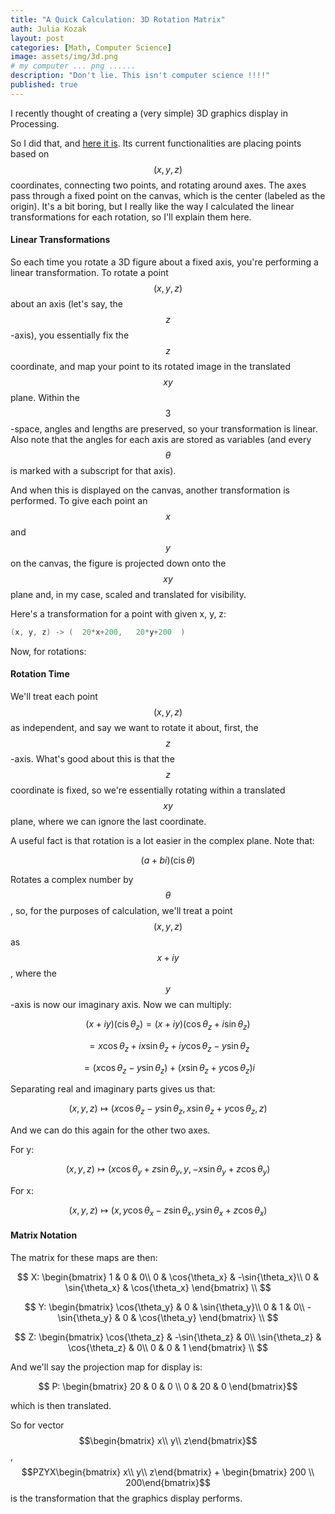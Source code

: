 ```yaml
---
title: "A Quick Calculation: 3D Rotation Matrix"
auth: Julia Kozak
layout: post
categories: [Math, Computer Science]
image: assets/img/3d.png
# my computer ... png ......
description: "Don't lie. This isn't computer science !!!!"
published: true
---
```


I recently thought of creating a (very simple) 3D graphics display in Processing. 

So I did that, and [here it is](https://github.com/jkozak30/3d-demo). Its current functionalities are placing points based on $$(x, y, z)$$ coordinates, connecting two points, and rotating around axes. The axes pass through a fixed point on the canvas, which is the center (labeled as the origin). It's a bit boring, but I really like the way I calculated the linear transformations for each rotation, so I'll explain them here.

#### Linear Transformations

So each time you rotate a 3D figure about a fixed axis, you're performing a linear transformation. To rotate a point $$(x, y, z)$$ about an axis (let's say, the $$z$$-axis), you essentially fix the $$z$$ coordinate, and map your point to its rotated image in the translated $$xy$$ plane. Within the $$3$$-space, angles and lengths are preserved, so your transformation is linear. Also note that the angles for each axis are stored as variables (and every $$\theta$$ is marked with a subscript for that axis).

And when this is displayed on the canvas, another transformation is performed. To give each point an $$x$$ and $$y$$ on the canvas, the figure is projected down onto the $$xy$$ plane and, in my case, scaled and translated for visibility.

Here's a transformation for a point with given x, y, z:
```java
(x, y, z) -> (  20*x+200,   20*y+200  )
```

Now, for rotations:

#### Rotation Time

We'll treat each point $$(x, y, z)$$ as independent, and say we want to rotate it about, first, the $$z$$-axis. What's good about this is that the $$z$$ coordinate is fixed, so we're essentially rotating within a translated $$xy$$ plane, where we can ignore the last coordinate. 

A useful fact is that rotation is a lot easier in the complex plane. Note that:

$$(a+bi)(\operatorname{cis}{\theta})$$

Rotates a complex number by $$\theta$$, so, for the purposes of calculation, we'll treat a point $$(x, y, z)$$ as $$x+iy$$, where the $$y$$-axis is now our imaginary axis. Now we can multiply:

$$(x+iy)(\operatorname{cis}{\theta_z}) = (x+iy)(\cos{\theta_z} + i\sin{\theta_z})$$

$$ = x\cos{\theta_z} + ix\sin{\theta_z} + iy\cos{\theta_z} - y\sin{\theta_z}$$

$$ = ( x\cos{\theta_z} - y\sin{\theta_z} ) + ( x\sin{\theta_z} + y\cos{\theta_z} )i$$

Separating real and imaginary parts gives us that:

$$(x, y, z) \mapsto ( x\cos{\theta_z} - y\sin{\theta_z}, x\sin{\theta_z} + y\cos{\theta_z}, z )$$

And we can do this again for the other two axes.

For y:

$$(x, y, z) \mapsto ( x\cos{\theta_y} + z\sin{\theta_y}, y, -x\sin{\theta_y} + z\cos{\theta_y})$$

For x:

$$(x, y, z) \mapsto ( x, y\cos{\theta_x} - z\sin{\theta_x}, y\sin{\theta_x} + z\cos{\theta_x} )$$

#### Matrix Notation

The matrix for these maps are then:

$$ X: \begin{bmatrix} 1 & 0 & 0\\ 0 & \cos{\theta_x} & -\sin{\theta_x}\\ 0 & \sin{\theta_x} & \cos{\theta_x} \end{bmatrix} \\ $$

$$ Y: \begin{bmatrix} \cos{\theta_y} & 0 & \sin{\theta_y}\\ 0 & 1 & 0\\ -\sin{\theta_y} & 0 & \cos{\theta_y} \end{bmatrix} \\ $$

$$ Z: \begin{bmatrix} \cos{\theta_z} & -\sin{\theta_z} & 0\\ \sin{\theta_z} & \cos{\theta_z} & 0\\ 0 & 0 & 1 \end{bmatrix} \\ $$

And we'll say the projection map for display is:

$$ P: \begin{bmatrix} 20 & 0 & 0 \\ 0 & 20 & 0 \end{bmatrix}$$

which is then translated.

So for vector $$\begin{bmatrix} x\\ y\\ z\end{bmatrix}$$, $$PZYX\begin{bmatrix} x\\ y\\ z\end{bmatrix} + \begin{bmatrix} 200 \\ 200\end{bmatrix}$$ is the transformation that the graphics display performs.